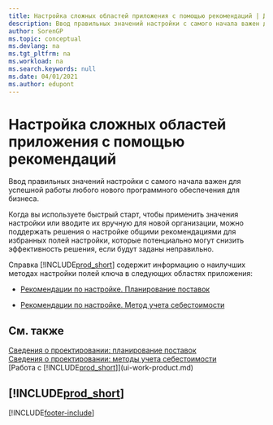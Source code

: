 ```yaml
---
title: Настройка сложных областей приложения с помощью рекомендаций | Документация Майкрософт
description: Ввод правильных значений настройки с самого начала важен для успешной работы любого нового программного обеспечения для бизнеса.
author: SorenGP
ms.topic: conceptual
ms.devlang: na
ms.tgt_pltfrm: na
ms.workload: na
ms.search.keywords: null
ms.date: 04/01/2021
ms.author: edupont
---
```

# <a name="set-up-complex-application-areas-using-best-practices" />Настройка сложных областей приложения с помощью рекомендаций
Ввод правильных значений настройки с самого начала важен для успешной работы любого нового программного обеспечения для бизнеса.  

 Когда вы используете быстрый старт, чтобы применить значения настройки или вводите их вручную для новой организации, можно поддержать решения о настройке общими рекомендациями для избранных полей настройки, которые потенциально могут снизить эффективность решения, если будут заданы неправильно.  

 Справка [!INCLUDE[prod_short](includes/prod_short.md)] содержит информацию о наилучших методах настройки полей ключа в следующих областях приложения:  

-   [Рекомендации по настройке. Планирование поставок](setup-best-practices-supply-planning.md)  

-   [Рекомендации по настройке. Метод учета себестоимости](setup-best-practices-costing-method.md)  

## <a name="see-also" />См. также
[Сведения о проектировании: планирование поставок](design-details-supply-planning.md)   
[Сведения о проектировании: методы учета себестоимости](design-details-costing-methods.md)  
[Работа с [!INCLUDE[prod_short](includes/prod_short.md)]](ui-work-product.md)

## <a name="includeprodshortincludesfreetrialmdmd" />[!INCLUDE[prod_short](includes/free_trial_md.md)]
 


[!INCLUDE[footer-include](includes/footer-banner.md)]
